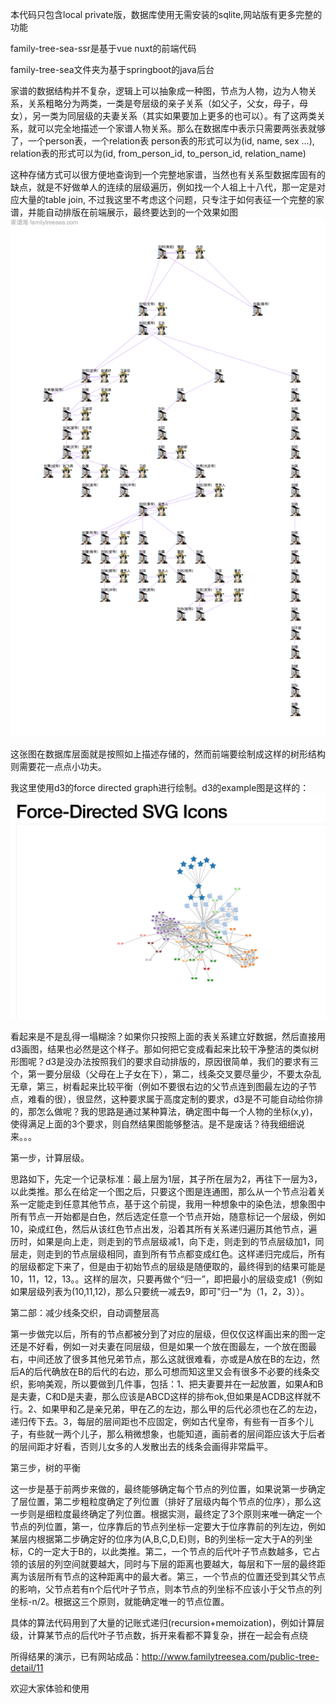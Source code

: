 本代码只包含local private版，数据库使用无需安装的sqlite,网站版有更多完整的功能

family-tree-sea-ssr是基于vue nuxt的前端代码

family-tree-sea文件夹为基于springboot的java后台

家谱的数据结构并不复杂，逻辑上可以抽象成一种图，节点为人物，边为人物关系，关系粗略分为两类，一类是夸层级的亲子关系（如父子，父女，母子，母女），另一类为同层级的夫妻关系（其实如果要加上更多的也可以）。有了这两类关系，就可以完全地描述一个家谱人物关系。那么在数据库中表示只需要两张表就够了，一个person表，一个relation表
person表的形式可以为(id, name, sex ...), relation表的形式可以为(id, from_person_id, to_person_id, relation_name)

这种存储方式可以很方便地查询到一个完整地家谱，当然也有关系型数据库固有的缺点，就是不好做单人的连续的层级遍历，例如找一个人祖上十八代，那一定是对应大量的table join, 不过我这里不考虑这个问题，只专注于如何表征一个完整的家谱，并能自动排版在前端展示，最终要达到的一个效果如图
![汉朝皇帝家谱](./han.jpg)





这张图在数据库层面就是按照如上描述存储的，然而前端要绘制成这样的树形结构则需要花一点点小功夫。

我这里使用d3的force directed graph进行绘制。d3的example图是这样的：
![d3样本](./forced3.jpg)



看起来是不是乱得一塌糊涂？如果你只按照上面的表关系建立好数据，然后直接用d3画图，结果也必然是这个样子。那如何把它变成看起来比较干净整洁的类似树形图呢？d3是没办法按照我们的要求自动排版的，原因很简单，我们的要求有三个，第一要分层级（父母在上子女在下），第二，线条交叉要尽量少，不要太杂乱无章，第三，树看起来比较平衡（例如不要很右边的父节点连到图最左边的子节点，难看的很），很显然，这种要求属于高度定制的要求，d3是不可能自动给你排的，那怎么做呢？我的思路是通过某种算法，确定图中每一个人物的坐标(x,y)，使得满足上面的3个要求，则自然结果图能够整洁。是不是废话？待我细细说来。。。

第一步，计算层级。

思路如下，先定一个记录标准：最上层为1层，其子所在层为2，再往下一层为3，以此类推。那么在给定一个图之后，只要这个图是连通图，那么从一个节点沿着关系一定能走到任意其他节点，基于这个前提，我用一种想象中的染色法，想象图中所有节点一开始都是白色，然后选定任意一个节点开始，随意标记一个层级，例如10，染成红色，然后从该红色节点出发，沿着其所有关系递归遍历其他节点，遍历时，如果是向上走，则走到的节点层级减1，向下走，则走到的节点层级加1，同层走，则走到的节点层级相同，直到所有节点都变成红色。这样递归完成后，所有的层级都定下来了，但是由于初始节点的层级是随便取的，最终得到的结果可能是10，11，12，13。。这样的层次，只要再做个“归一”，即把最小的层级变成1（例如如果层级列表为(10,11,12)，那么只要统一减去9，即可"归一"为（1，2，3））。

第二部：减少线条交织，自动调整层高

第一步做完以后，所有的节点都被分到了对应的层级，但仅仅这样画出来的图一定还是不好看，例如一对夫妻在同层级，但是如果一个放在图最左，一个放在图最右，中间还放了很多其他兄弟节点，那么这就很难看，亦或是A放在B的左边，然后A的后代确放在B的后代的右边，那么可想而知这里又会有很多不必要的线条交织，影响美观，所以要做到几件事，包括：1、把夫妻要并在一起放置，如果A和B是夫妻，C和D是夫妻，那么应该是ABCD这样的排布ok,但如果是ACDB这样就不行。2、如果甲和乙是亲兄弟，甲在乙的左边，那么甲的后代必须也在乙的左边，递归传下去。3，每层的层间距也不应固定，例如古代皇帝，有些有一百多个儿子，有些就一两个儿子，那么稍微想象，也能知道，画前者的层间距应该大于后者的层间距才好看，否则儿女多的人发散出去的线条会画得非常扁平。



第三步，树的平衡

这一步是基于前两步来做的，最终能够确定每个节点的列位置，如果说第一步确定了层位置，第二步粗粒度确定了列位置（排好了层级内每个节点的位序），那么这一步则是细粒度最终确定了列位置。根据实测，最终定了3个原则来唯一确定一个节点的列位置，第一，位序靠后的节点列坐标一定要大于位序靠前的列左边，例如某层内根据第二步确定好的位序为(A,B,C,D,E)则，B的列坐标一定大于A的列坐标，C的一定大于B的，以此类推。第二，一个节点的后代叶子节点数越多，它占领的该层的列空间就要越大，同时与下层的距离也要越大，每层和下一层的最终距离为该层所有节点的这种距离中的最大者。第三，一个节点的位置还受到其父节点的影响，父节点若有n个后代叶子节点，则本节点的列坐标不应该小于父节点的列坐标-n/2。根据这三个原则，就能确定唯一的节点位置。

具体的算法代码用到了大量的记账式递归(recursion+memoization)，例如计算层级，计算某节点的后代叶子节点数，拆开来看都不算复杂，拼在一起会有点绕

所得结果的演示，已有网站成品：http://www.familytreesea.com/public-tree-detail/11

欢迎大家体验和使用

